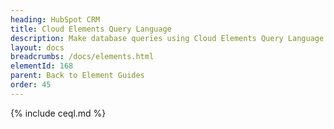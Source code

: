 ```yaml
---
heading: HubSpot CRM
title: Cloud Elements Query Language
description: Make database queries using Cloud Elements Query Language.
layout: docs
breadcrumbs: /docs/elements.html
elementId: 168
parent: Back to Element Guides
order: 45
---
```


{% include ceql.md %}
